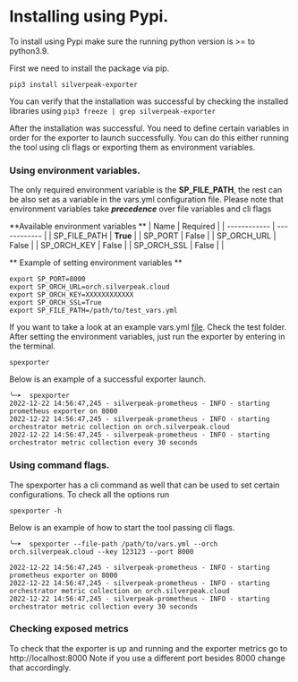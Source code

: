 # Installing using Pypi.
 
To install using Pypi make sure the running python version is >= to python3.9.
 
First we need to install the package via pip.
 
```
pip3 install silverpeak-exporter
```
 
You can verify that the installation was successful by checking the installed libraries using `pip3 freeze | grep silverpeak-exporter`
 
After the installation was successful. You need to define certain variables in order for the exporter to launch successfully. You can do this either running the tool using cli flags or exporting them as environment variables.
 
### Using environment variables.
 
The only required environment variable is the **SP_FILE_PATH**, the rest can be also set as a variable in the vars.yml configuration file. Please note that environment variables take ***precedence*** over file variables and cli flags
 
**Available environment variables **
| Name  | Required  |
| ------------ | ------------ |
| SP_FILE_PATH  | **True**  |
| SP_PORT  | False  |
| SP_ORCH_URL  |  False |
| SP_ORCH_KEY  | False  |
| SP_ORCH_SSL  |  False | |
 
** Example of setting environment variables **
```
export SP_PORT=8000
export SP_ORCH_URL=orch.silverpeak.cloud
export SP_ORCH_KEY=XXXXXXXXXXXX
export SP_ORCH_SSL=True
export SP_FILE_PATH=/path/to/test_vars.yml
```
If you want to take a look at an example vars.yml [file](../test/test_vars.yml). Check the test folder.
After setting the environment variables, just run the exporter by entering in the terminal.
 
```
spexporter
```
 
Below is an example of a successful exporter launch.
 
```
╰─➤  spexporter
2022-12-22 14:56:47,245 - silverpeak-prometheus - INFO - starting prometheus exporter on 8000
2022-12-22 14:56:47,245 - silverpeak-prometheus - INFO - starting orchestrator metric collection on orch.silverpeak.cloud
2022-12-22 14:56:47,245 - silverpeak-prometheus - INFO - starting orchestrator metric collection every 30 seconds
```
 
 
### Using command flags.
The spexporter has a cli command as well that can be used to set certain configurations. To check all the options run
 
```
spexporter -h
```
 
Below is an example of how to start the tool passing cli flags.
 
```
╰─➤  spexporter --file-path /path/to/vars.yml --orch orch.silverpeak.cloud --key 123123 --port 8000
 
2022-12-22 14:56:47,245 - silverpeak-prometheus - INFO - starting prometheus exporter on 8000
2022-12-22 14:56:47,245 - silverpeak-prometheus - INFO - starting orchestrator metric collection on orch.silverpeak.cloud
2022-12-22 14:56:47,245 - silverpeak-prometheus - INFO - starting orchestrator metric collection every 30 seconds
```
 
### Checking exposed metrics
To check that the exporter is up and running and the exporter metrics go to http://localhost:8000
Note if you use a different port besides 8000 change that accordingly.